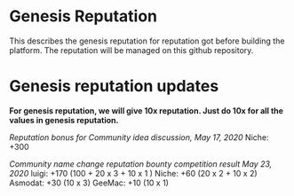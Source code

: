 # Genesis Reputation

This describes the genesis reputation for reputation got before building the platform.
The reputation will be managed on this github repository.

# Genesis reputation updates

**For genesis reputation, we will give 10x reputation. Just do 10x for all the values in genesis reputation.**

*Reputation bonus for Community idea discussion, May 17, 2020*
Niche: +300

*Community name change reputation bounty competition result May 23, 2020*
luigi: +170 (100 + 20 x 3 + 10 x 1 )
Niche: +60 (20 x 2 + 10 x 2)
Asmodat: +30 (10 x 3)
GeeMac: +10 (10 x 1)

